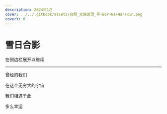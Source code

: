 ```yaml
---
description: 2024年1月
cover: ../../.gitbook/assets/合照_水族馆顶_早-Bor+Na+Har+xin.png
coverY: 0
---
```


# 雪日合影

在侧边栏展开以继续

***

曾经的我们

在这个无穷大的宇宙

我们相遇于此

多么幸运
